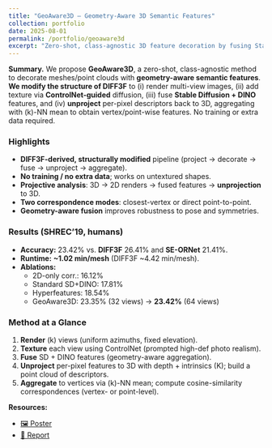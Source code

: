 ```yaml
---
title: "GeoAware3D — Geometry-Aware 3D Semantic Features"
collection: portfolio
date: 2025-08-01
permalink: /portfolio/geoaware3d
excerpt: "Zero-shot, class-agnostic 3D feature decoration by fusing Stable Diffusion + DINO via multi-view projection/unprojection; fast correspondence on SHREC’19.<br/><img src='/images/diff3f.png'>"
---
```


**Summary.** We propose **GeoAware3D**, a zero-shot, class-agnostic method to decorate meshes/point clouds with **geometry-aware semantic features**. **We modify the structure of DIFF3F** to (i) render multi-view images, (ii) add texture via **ControlNet-guided** diffusion, (iii) fuse **Stable Diffusion + DINO** features, and (iv) **unproject** per-pixel descriptors back to 3D, aggregating with \(k\)-NN mean to obtain vertex/point-wise features. No training or extra data required.

### Highlights
- **DIFF3F-derived, structurally modified** pipeline (project → decorate → fuse → unproject → aggregate).
- **No training / no extra data**; works on untextured shapes.
- **Projective analysis**: 3D → 2D renders → fused features → **unprojection** to 3D.
- **Two correspondence modes**: closest-vertex or direct point-to-point.
- **Geometry-aware fusion** improves robustness to pose and symmetries.

### Results (SHREC’19, humans)
- **Accuracy:** 23.42% vs. **DIFF3F** 26.41% and **SE-ORNet** 21.41%.  
- **Runtime:** **~1.02 min/mesh** (DIFF3F ~4.42 min/mesh).  
- **Ablations:**  
  - 2D-only corr.: 16.12%  
  - Standard SD+DINO: 17.81%  
  - Hyperfeatures: 18.54%  
  - GeoAware3D: 23.35% (32 views) → **23.42%** (64 views)

### Method at a Glance
1. **Render** \(k\) views (uniform azimuths, fixed elevation).  
2. **Texture** each view using ControlNet (prompted high-def photo realism).  
3. **Fuse** SD + DINO features (geometry-aware aggregation).  
4. **Unproject** per-pixel features to 3D with depth + intrinsics \(K\); build a point cloud of descriptors.  
5. **Aggregate** to vertices via \(k\)-NN mean; compute cosine-similarity correspondences (vertex- or point-level).

**Resources:**  
- [🖼️ Poster](/files/geoaware_poster.pdf)  
- [📑 Report](/files/geoaware_report.pdf)
